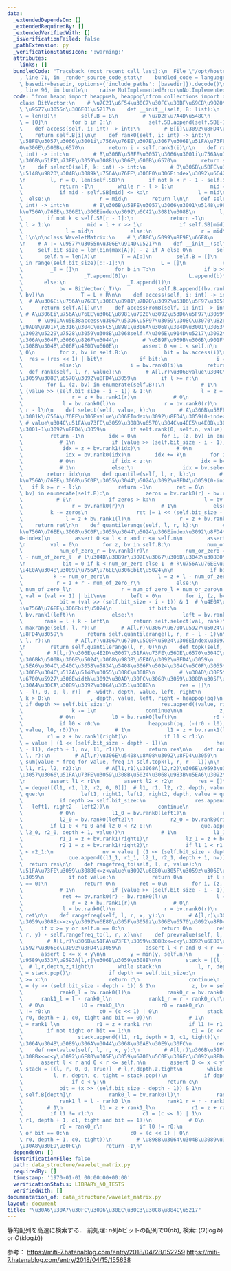 ```yaml
---
data:
  _extendedDependsOn: []
  _extendedRequiredBy: []
  _extendedVerifiedWith: []
  _isVerificationFailed: false
  _pathExtension: py
  _verificationStatusIcon: ':warning:'
  attributes:
    links: []
  bundledCode: "Traceback (most recent call last):\n  File \"/opt/hostedtoolcache/PyPy/3.7.13/x64/site-packages/onlinejudge_verify/documentation/build.py\"\
    , line 71, in _render_source_code_stat\n    bundled_code = language.bundle(stat.path,\
    \ basedir=basedir, options={'include_paths': [basedir]}).decode()\n  File \"/opt/hostedtoolcache/PyPy/3.7.13/x64/site-packages/onlinejudge_verify/languages/python.py\"\
    , line 96, in bundle\n    raise NotImplementedError\nNotImplementedError\n"
  code: "from heapq import heappush, heappop\nfrom collections import deque\n\n\n\
    class BitVector:\n    # \u7C21\u6F54\u30C7\u30FC\u30BF\u69CB\u9020\n    # B :=\
    \ \u9577\u3055n\u306E01\u5217\n    def __init__(self, B: list):\n        self.n\
    \ = len(B)\n        self.B = B\n        # \u7D2F\u7A4D\u548C\n        self.SB\
    \ = [0]\n        for b in B:\n            self.SB.append(self.SB[-1] + b)\n\n\
    \    def access(self, i: int) -> int:\n        # B[i]\u3092\u8FD4\u3059\n    \
    \    return self.B[i]\n\n    def rank0(self, i: int) -> int:\n        # B\u306B\
    \u5BFE\u3057\u3066\u3001i\u756A\u76EE\u307E\u3067\u306B\u51FA\u73FE\u3059\u308B\
    0\u306E\u500B\u6570\n        return i - self.rank1(i)\n\n    def rank1(self, i:\
    \ int) -> int:\n        # B\u306B\u5BFE\u3057\u3066\u3001i\u756A\u76EE\u307E\u3067\
    \u306B\u51FA\u73FE\u3059\u308B1\u306E\u500B\u6570\n        return self.SB[i]\n\
    \n    def select0(self, k: int) -> int:\n        # B\u306B\u5BFE\u3057\u3066\u3001\
    \u5148\u982D\u304B\u3089k\u756A\u76EE\u306E0\u306Eindex\u3092\u6C42\u3081\u308B\
    \n        l, r = 0, len(self.SB)\n        if not k < r - 1 - self.SB[r - 1]:\n\
    \            return -1\n        while r - l > 1:\n            mid = l + r >> 1\n\
    \            if mid - self.SB[mid] <= k:\n                l = mid\n          \
    \  else:\n                r = mid\n        return l\n\n    def select1(self, k:\
    \ int) -> int:\n        # B\u306B\u5BFE\u3057\u3066\u3001\u5148\u982D\u304B\u3089\
    k\u756A\u76EE\u306E1\u306Eindex\u3092\u6C42\u3081\u308B\n        l, r = 0, len(self.SB)\n\
    \        if not k < self.SB[r - 1]:\n            return -1\n        while r -\
    \ l > 1:\n            mid = l + r >> 1\n            if self.SB[mid] <= k:\n  \
    \              l = mid\n            else:\n                r = mid\n        return\
    \ l\n\n\nclass WaveletMatrix:\n    # \u5B8C\u5099\u8F9E\u66F8\n    # s := bit\u9577\
    \n    # A := \u9577\u3055n\u306E\u914D\u5217\n    def __init__(self, A):\n   \
    \     self.bit_size = len(bin(max(A))) - 2 if A else 0\n        self.A = A\n \
    \       self.n = len(A)\n        T = A[:]\n        self.B = []\n        for i\
    \ in range(self.bit_size)[::-1]:\n            L = []\n            R = []\n   \
    \         _T = []\n            for b in T:\n                if b >> i & 1 == 0:\n\
    \                    _T.append(0)\n                    L.append(b)\n         \
    \       else:\n                    _T.append(1)\n                    R.append(b)\n\
    \            bv = BitVector(_T)\n            self.B.append((bv.rank0(self.n),\
    \ bv))\n            T = L + R\n\n    def access(self, i: int) -> int:\n      \
    \  # A\u306Ei\u756A\u76EE\u306E\u8981\u7D20\u3092\u53D6\u5F97\u3059\u308B\n  \
    \      return self.A[i]\n\n    def accessFromB(self, i: int) -> int:\n       \
    \ # A\u306Ei\u756A\u76EE\u306E\u8981\u7D20\u3092\u53D6\u5F97\u3059\u308B\n   \
    \     # \u901A\u5E38access\u3067\u53D6\u5F97\u3059\u308C\u3070\u826F\u3044\u3002\
    \u9AD8\u901F\u5316\u304C\u5FC5\u8981\u306A\u3068\u304D\u3001\u3053\u3061\u3089\
    \u3092\u5229\u7528\u3059\u308B\u3068self.A\u306E\u914D\u5217\u3092\u6301\u305F\
    \u306A\u304F\u3066\u826F\u3044\n        # \u5B9F\u969B\u306B\u901F\u304F\u306A\
    \u308B\u304B\u306F\u4E0D\u660E\n        assert 0 <= i < self.n\n        res =\
    \ 0\n        for z, bv in self.B:\n            bit = bv.access(i)\n          \
    \  res = (res << 1) | bit\n            if bit:\n                i = z + bv.rank1(i)\n\
    \            else:\n                i = bv.rank0(i)\n        return res\n\n  \
    \  def rank(self, l, r, value):\n        # A[l,r)\u306Bvalue\u304C\u51FA\u73FE\
    \u3059\u308B\u6570\u3092\u8FD4\u3059\n        if l >= r:\n            return 0\n\
    \        for i, (z, bv) in enumerate(self.B):\n            # 1\n            if\
    \ (value >> (self.bit_size - i - 1)) & 1:\n                l = z + bv.rank1(l)\n\
    \                r = z + bv.rank1(r)\n            # 0\n            else:\n   \
    \             l = bv.rank0(l)\n                r = bv.rank0(r)\n        return\
    \ r - l\n\n    def select(self, value, k):\n        # A\u306B\u5BFE\u3057\u3066\
    \u3001k\u756A\u76EE\u306Evalue\u306EIndex\u3092\u8FD4\u3059(0-index)\n       \
    \ # value\u304C\u51FA\u73FE\u3059\u308B\u6570\u304C\u4EE5\u4E0B\u306E\u3068\u304D\
    \u3001-1\u3092\u8FD4\u3059\n        if self.rank(0, self.n, value) <= k:\n   \
    \         return -1\n        idx = 0\n        for i, (z, bv) in enumerate(self.B):\n\
    \            # 1\n            if (value >> (self.bit_size - i - 1)) & 1:\n   \
    \             idx = z + bv.rank1(idx)\n            # 0\n            else:\n  \
    \              idx = bv.rank0(idx)\n        idx += k\n        for z, bv in self.B[::-1]:\n\
    \            # 0\n            if idx < z:\n                idx = bv.select0(idx)\n\
    \            # 1\n            else:\n                idx = bv.select1(idx - z)\n\
    \        return idx\n\n    def quantile(self, l, r, k):\n        # A[l, r)\u306E\
    k\u756A\u76EE\u306B\u5C0F\u3055\u3044\u5024\u3092\u8FD4\u3059(0-index)\n     \
    \   if k >= r - l:\n            return -1\n        ret = 0\n        for i, (z,\
    \ bv) in enumerate(self.B):\n            zeros = bv.rank0(r) - bv.rank0(l)\n \
    \           # 0\n            if zeros > k:\n                l = bv.rank0(l)\n\
    \                r = bv.rank0(r)\n            # 1\n            else:\n       \
    \         k -= zeros\n                ret |= 1 << (self.bit_size - i - 1)\n  \
    \              l = z + bv.rank1(l)\n                r = z + bv.rank1(r)\n    \
    \    return ret\n\n    def quantilerange(self, l, r, k):\n        # A[l, r)\u306E\
    k\u756A\u76EE\u306B\u5C0F\u3055\u3044\u5024\u306Eindex\u3092\u8FD4\u3059(k\u306F\
    0-index)\n        assert 0 <= l < r and r <= self.n\n        assert k < r - l\n\
    \n        val = 0\n        for z, bv in self.B:\n            num_of_zero_l = bv.rank0(l)\n\
    \            num_of_zero_r = bv.rank0(r)\n            num_or_zero = num_of_zero_r\
    \ - num_of_zero_l  # l\u304B\u3089r\u307E\u3067\u306B\u3042\u308B0\u306E\u6570\
    \n            bit = 0 if k < num_or_zero else 1  # k\u756A\u76EE\u306E\u5024\u306E\
    \u4E0A\u304B\u3089i\u756A\u76EE\u306Ebit\u5024\n\n            if bit:\n      \
    \          k -= num_or_zero\n                l = z + l - num_of_zero_l\n     \
    \           r = z + r - num_of_zero_r\n            else:\n                l =\
    \ num_of_zero_l\n                r = num_of_zero_l + num_or_zero\n           \
    \ val = (val << 1) | bit\n\n        left = 0\n        for i, (z, bv) in enumerate(self.B):\n\
    \            bit = (val >> (self.bit_size - i - 1)) & 1  # \u4E0A\u304B\u3089\
    i\u756A\u76EE\u306Ebit\u5024\n            if bit:\n                left = z +\
    \ bv.rank1(left)\n            else:\n                left = bv.rank0(left)\n \
    \       rank = l + k - left\n        return self.select(val, rank)\n\n    def\
    \ maxrange(self, l, r):\n        # A[l,r)\u3067\u6700\u5927\u5024\u306Eindex\u3092\
    \u8FD4\u3059\n        return self.quantilerange(l, r, r - l - 1)\n\n    def minrange(self,\
    \ l, r):\n        # A[l,r)\u3067\u6700\u5C0F\u5024\u306Eindex\u3092\u8FD4\u3059\
    \n        return self.quantilerange(l, r, 0)\n\n    def topk(self, l, r, k):\n\
    \        # A[l,r)\u306E\u4E2D\u3067\u51FA\u73FE\u56DE\u6570\u304C\u591A\u3044\u9806\
    \u306Bk\u500B\u306E\u5024\u3068\u983B\u5EA6\u3092\u8FD4\u3059\n        # \u983B\
    \u5EA6\u304C\u540C\u3058\u5834\u5408\u306F\u5024\u304C\u5C0F\u3055\u3044\u3082\
    \u306E\u304C\u512A\u5148\u3055\u308C\u308B\n        # \u30AD\u30E5\u30FC\u306F\
    \u6700\u5927\u306Ewidth\u3092\u30AD\u30FC\u3068\u3059\u308B\u305F\u3081\u3001\u30DE\
    \u30A4\u30CA\u30B9\u3092\u3064\u3051\u308B\n        res = []\n        pq = [(-(r\
    \ - l), 0, 0, l, r)]  # -width, depth, value, left, right\n        while pq and\
    \ k > 0:\n            _, depth, value, left, right = heappop(pq)\n           \
    \ if depth >= self.bit_size:\n                res.append((value, right - left))\n\
    \                k -= 1\n                continue\n\n            z, bv = self.B[depth]\n\
    \            # 0\n            l0 = bv.rank0(left)\n            r0 = bv.rank0(right)\n\
    \            if l0 < r0:\n                heappush(pq, (-(r0 - l0), depth + 1,\
    \ value, l0, r0))\n            # 1\n            l1 = z + bv.rank1(left)\n    \
    \        r1 = z + bv.rank1(right)\n            if l1 < r1:\n                nv\
    \ = value | (1 << (self.bit_size - depth - 1))\n                heappush(pq, (-(r1\
    \ - l1), depth + 1, nv, l1, r1))\n        return res\n\n    def rangesum(self,\
    \ l, r):\n        # A[l,r)\u306E\u5408\u8A08\u3092\u8FD4\u3059\n        return\
    \ sum(value * freq for value, freq in self.topk(l, r, r - l))\n\n    def intersect(self,\
    \ l1, r1, l2, r2):\n        # A[l1,r1)\u3068A[l2,r2)\u306E\u9593\u3067\u5171\u901A\
    \u3057\u3066\u51FA\u73FE\u3059\u308B\u5024\u3068\u983B\u5EA6\u3092\u8FD4\u3059\
    \n        assert l1 < r1\n        assert l2 < r2\n        res = []\n        que\
    \ = deque([(l1, r1, l2, r2, 0, 0)])  # l1, r1, l2, r2, depth, value\n        while\
    \ que:\n            left1, right1, left2, right2, depth, value = que.popleft()\n\
    \            if depth >= self.bit_size:\n                res.append((value, right1\
    \ - left1, right2 - left2))\n                continue\n            z, bv = self.B[depth]\n\
    \            # 0\n            l1_0 = bv.rank0(left1)\n            r1_0 = bv.rank0(right1)\n\
    \            l2_0 = bv.rank0(left2)\n            r2_0 = bv.rank0(right2)\n   \
    \         if l1_0 < r1_0 and l2_0 < r2_0:\n                que.append((l1_0, r1_0,\
    \ l2_0, r2_0, depth + 1, value))\n            # 1\n            l1_1 = z + bv.rank1(left1)\n\
    \            r1_1 = z + bv.rank1(right1)\n            l2_1 = z + bv.rank1(left2)\n\
    \            r2_1 = z + bv.rank1(right2)\n            if l1_1 < r1_1 and l2_1\
    \ < r2_1:\n                nv = value | (1 << (self.bit_size - depth - 1))\n \
    \               que.append((l1_1, r1_1, l2_1, r2_1, depth + 1, nv))\n\n      \
    \  return res\n\n    def rangefreq_to(self, l, r, value):\n        # A[l,r)\u306B\
    \u51FA\u73FE\u3059\u308B0<=z<value\u3092\u6E80\u305F\u3059z\u306E\u6570\u3092\u8FD4\
    \u3059\n        if not value:\n            return 0\n        if l >= r or self.n\
    \ == 0:\n            return 0\n        ret = 0\n        for i, (z, bv) in enumerate(self.B):\n\
    \            # 1\n            if (value >> (self.bit_size - i - 1)) & 1:\n   \
    \             ret += bv.rank0(r) - bv.rank0(l)\n                l = z + bv.rank1(l)\n\
    \                r = z + bv.rank1(r)\n            # 0\n            else:\n   \
    \             l = bv.rank0(l)\n                r = bv.rank0(r)\n        return\
    \ ret\n\n    def rangefreq(self, l, r, x, y):\n        # A[l,r)\u306B\u51FA\u73FE\
    \u3059\u308Bx<=z<y\u3092\u6E80\u305F\u3059z\u306E\u6570\u3092\u8FD4\u3059\n  \
    \      if x >= y or self.n == 0:\n            return 0\n        return self.rangefreq_to(l,\
    \ r, y) - self.rangefreq_to(l, r, x)\n\n    def prevvalue(self, l, r, x, y):\n\
    \        # A[l,r)\u306B\u51FA\u73FE\u3059\u308Bx<=c<y\u3092\u6E80\u305F\u3059\u6700\
    \u5927\u306Ec\u3092\u8FD4\u3059\n        assert l < r and 0 < r <= self.n\n  \
    \      assert 0 <= x < y\n\n        y = min(y, self.n)\n        y -= 1  # \u3000\
    \u9589\u533A\u9593A[l,r]\u306B\u3059\u308B\n\n        stack = [(l, r, 0, 0, True)]\
    \  # l,r,depth,z,tight\n        while stack:\n            l, r, depth, c, tight\
    \ = stack.pop()\n            if depth == self.bit_size:\n                if c\
    \ >= x:\n                    return c\n                continue\n            bit\
    \ = (y >> (self.bit_size - depth - 1)) & 1\n            z, bv = self.B[depth]\n\
    \            rank0_l = bv.rank0(l)\n            rank0_r = bv.rank0(r)\n      \
    \      rank1_l = l - rank0_l\n            rank1_r = r - rank0_r\n\n          \
    \  # 0\n            l0 = rank0_l\n            r0 = rank0_r\n            if l0\
    \ != r0:\n                c0 = (c << 1) | 0\n                stack.append((l0,\
    \ r0, depth + 1, c0, tight and bit == 0))\n            # 1\n            l1 = z\
    \ + rank1_l\n            r1 = z + rank1_r\n            if l1 != r1:\n        \
    \        if not tight or bit == 1:\n                    c1 = (c << 1) | 1\n  \
    \                  stack.append((l1, r1, depth + 1, c1, tight))\n        # \u898B\
    \u3064\u304B\u3089\u306A\u3044\u3068\u30A8\u30E9\u30FC\n        return -1\n\n\
    \    def nextvalue(self, l, r, x, y):\n        # A[l,r)\u306B\u51FA\u73FE\u3059\
    \u308Bx<=c<y\u3092\u6E80\u305F\u3059\u6700\u5C0F\u306Ec\u3092\u8FD4\u3059\n  \
    \      assert l < r and 0 < r <= self.n\n        assert 0 <= x < y\n\n       \
    \ stack = [(l, r, 0, 0, True)]  # l,r,depth,z,tight\n        while stack:\n  \
    \          l, r, depth, c, tight = stack.pop()\n            if depth == self.bit_size:\n\
    \                if c < y:\n                    return c\n                continue\n\
    \            bit = (x >> (self.bit_size - depth - 1)) & 1\n            z, bv =\
    \ self.B[depth]\n            rank0_l = bv.rank0(l)\n            rank0_r = bv.rank0(r)\n\
    \            rank1_l = l - rank0_l\n            rank1_r = r - rank0_r\n\n    \
    \        # 1\n            l1 = z + rank1_l\n            r1 = z + rank1_r\n   \
    \         if l1 != r1:\n                c1 = (c << 1) | 1\n                stack.append((l1,\
    \ r1, depth + 1, c1, tight and bit == 1))\n            # 0\n            l0 = rank0_l\n\
    \            r0 = rank0_r\n            if l0 != r0:\n                if not tight\
    \ or bit == 0:\n                    c0 = (c << 1) | 0\n                    stack.append((l0,\
    \ r0, depth + 1, c0, tight))\n        # \u898B\u3064\u304B\u3089\u306A\u3044\u3068\
    \u30A8\u30E9\u30FC\n        return -1\n"
  dependsOn: []
  isVerificationFile: false
  path: data_structure/wavelet_matrix.py
  requiredBy: []
  timestamp: '1970-01-01 00:00:00+00:00'
  verificationStatus: LIBRARY_NO_TESTS
  verifiedWith: []
documentation_of: data_structure/wavelet_matrix.py
layout: document
title: "\u30A6\u30A7\u30FC\u30D6\u30EC\u30C3\u30C8\u884C\u5217"
---
```


静的配列を高速に検索する．
前処理: $n$列$b$ビットの配列で$0(nb)$, 検索: ($O(\log b)$ or $O(k\log b)$)


参考：
https://miti-7.hatenablog.com/entry/2018/04/28/152259
https://miti-7.hatenablog.com/entry/2018/04/15/155638
